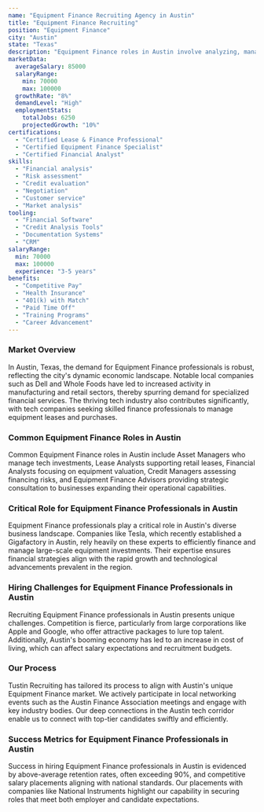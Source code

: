 ```yaml
---
name: "Equipment Finance Recruiting Agency in Austin"
title: "Equipment Finance Recruiting"
position: "Equipment Finance"
city: "Austin"
state: "Texas"
description: "Equipment Finance roles in Austin involve analyzing, managing, and facilitating the financing options for acquiring new machinery and equipment for businesses."
marketData:
  averageSalary: 85000
  salaryRange:
    min: 70000
    max: 100000
  growthRate: "8%"
  demandLevel: "High"
  employmentStats:
    totalJobs: 6250
    projectedGrowth: "10%"
certifications:
  - "Certified Lease & Finance Professional"
  - "Certified Equipment Finance Specialist"
  - "Certified Financial Analyst"
skills:
  - "Financial analysis"
  - "Risk assessment"
  - "Credit evaluation"
  - "Negotiation"
  - "Customer service"
  - "Market analysis"
tooling:
  - "Financial Software"
  - "Credit Analysis Tools"
  - "Documentation Systems"
  - "CRM"
salaryRange:
  min: 70000
  max: 100000
  experience: "3-5 years"
benefits:
  - "Competitive Pay"
  - "Health Insurance"
  - "401(k) with Match"
  - "Paid Time Off"
  - "Training Programs"
  - "Career Advancement"
---
```


### Market Overview
In Austin, Texas, the demand for Equipment Finance professionals is robust, reflecting the city's dynamic economic landscape. Notable local companies such as Dell and Whole Foods have led to increased activity in manufacturing and retail sectors, thereby spurring demand for specialized financial services. The thriving tech industry also contributes significantly, with tech companies seeking skilled finance professionals to manage equipment leases and purchases.
### Common Equipment Finance Roles in Austin
Common Equipment Finance roles in Austin include Asset Managers who manage tech investments, Lease Analysts supporting retail leases, Financial Analysts focusing on equipment valuation, Credit Managers assessing financing risks, and Equipment Finance Advisors providing strategic consultation to businesses expanding their operational capabilities.

### Critical Role for Equipment Finance Professionals in Austin
Equipment Finance professionals play a critical role in Austin's diverse business landscape. Companies like Tesla, which recently established a Gigafactory in Austin, rely heavily on these experts to efficiently finance and manage large-scale equipment investments. Their expertise ensures financial strategies align with the rapid growth and technological advancements prevalent in the region.

### Hiring Challenges for Equipment Finance Professionals in Austin
Recruiting Equipment Finance professionals in Austin presents unique challenges. Competition is fierce, particularly from large corporations like Apple and Google, who offer attractive packages to lure top talent. Additionally, Austin's booming economy has led to an increase in cost of living, which can affect salary expectations and recruitment budgets.

### Our Process
Tustin Recruiting has tailored its process to align with Austin's unique Equipment Finance market. We actively participate in local networking events such as the Austin Finance Association meetings and engage with key industry bodies. Our deep connections in the Austin tech corridor enable us to connect with top-tier candidates swiftly and efficiently.

### Success Metrics for Equipment Finance Professionals in Austin
Success in hiring Equipment Finance professionals in Austin is evidenced by above-average retention rates, often exceeding 90%, and competitive salary placements aligning with national standards. Our placements with companies like National Instruments highlight our capability in securing roles that meet both employer and candidate expectations.